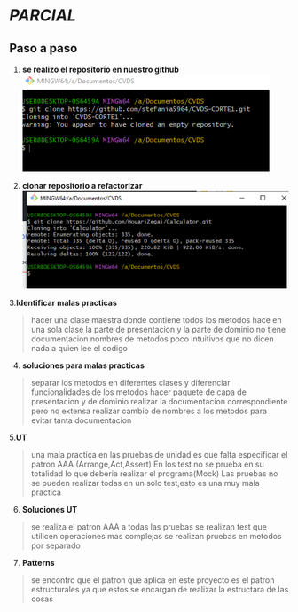 # *PARCIAL*
## Paso a paso  
1. **se realizo el repositorio en nuestro github**
![1](./1.png)

2. **clonar repositorio a refactorizar**
![2](./2.png)

3.**Identificar malas practicas**
> hacer una clase maestra donde contiene todos los metodos
> hace en una sola clase la parte de presentacion y la parte de dominio
> no tiene documentacion
> nombres de metodos poco intuitivos que no dicen nada a quien lee el codigo

4. **soluciones para malas practicas**
> separar los metodos en diferentes clases y diferenciar funcionalidades de los metodos
> hacer paquete de capa de presentacion y de dominio
> realizar la documentacion correspondiente pero no extensa
> realizar cambio de nombres a los metodos para evitar tanta documentacion

5.**UT**
> una mala practica en las pruebas de unidad  es que falta especificar el patron AAA (Arrange,Act,Assert)
> En los test no se prueba en su totalidad lo que deberia realizar el programa(Mock)
> Las pruebas no se pueden realizar todas en un solo test,esto es una muy mala practica

6. **Soluciones UT**
> se realiza el patron AAA a todas las pruebas
> se realizan test que utilicen operaciones mas complejas
> se realizan pruebas en metodos por separado

7. **Patterns**
> se encontro que el patron que aplica en este proyecto es el patron estructurales
 ya que estos se encargan de realizar la estructara de las cosas